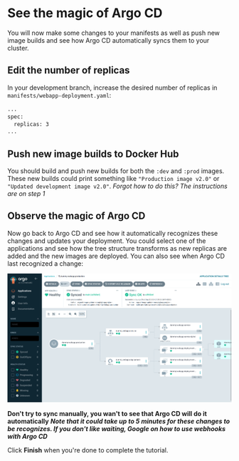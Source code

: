 # See the magic of Argo CD
You will now make some changes to your manifests as well as push new image builds and see how Argo CD automatically syncs them to your cluster.

## Edit the number of replicas
In your development branch, increase the desired number of replicas in `manifests/webapp-deployment.yaml`:

```bash
...
spec:
  replicas: 3
...
```

## Push new image builds to Docker Hub
You should build and push new builds for both the `:dev` and `:prod` images. These new builds could print something like `"Production image v2.0"` or `"Updated development image v2.0"`.
*Forgot how to do this? The instructions are on step 1*

## Observe the magic of Argo CD
Now go back to Argo CD and see how it automatically recognizes these changes and updates your deployment. You could select one of the applications and see how the tree structure transforms as new replicas are added and the new images are deployed. You can also see when Argo CD last recognized a change:

<img src="./ArgoCDapplicationStats.png" style="width: 700px">

**Don't try to sync manually, you wan't to see that Argo CD will do it automatically**
***Note that it could take up to 5 minutes for these changes to be recognizes. If you don't like waiting, Google on how to use webhooks with Argo CD***

Click **Finish** when you're done to complete the tutorial.